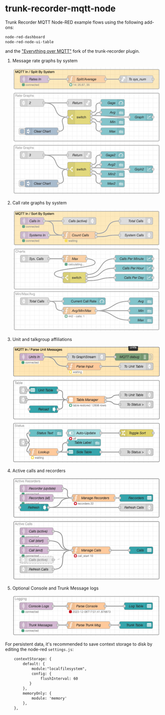 # trunk-recorder-mqtt-node

Trunk Recorder MQTT Node-RED example flows using the following add-ons:

```
node-red-dashboard
node-red-node-ui-table
```

and the ["Everything over MQTT"](https://github.com/taclane/trunk-recorder-mqtt-status) fork of the trunk-recorder plugin.

1. Message rate graphs by system

   <img src="/images/message-rate.png" width="600px">

2. Call rate graphs by system

   <img src="/images/call-rate.png" width="600px">

3. Unit and talkgroup affiliations

   <img src="/images/unit-tracker.png" width="600px">

4. Active calls and recorders

   <img src="/images/call-table.png" width="600px">

5. Optional Console and Trunk Message logs

   <img src="/images/logging.png" width="600px">

For persistent data, it's recommended to save context storage to disk by editing the node-red `settings.js`:
```
    contextStorage: {
        default: {
            module:"localfilesystem",
            config: {
                flushInterval: 60
           }
        },
        memoryOnly: {
            module: 'memory'
        },
    },
```
